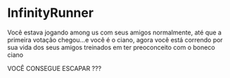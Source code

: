# InfinityRunner

Você estava jogando among us com seus amigos normalmente, até que a primeira votação chegou...e você é o ciano, agora você está correndo por sua vida dos seus amigos treinados em ter preoconceito com o boneco ciano

VOCÊ CONSEGUE ESCAPAR ???

